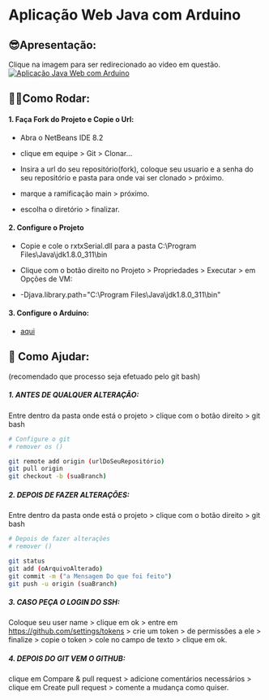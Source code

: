 # Aplicação Web Java com Arduino

## 😎Apresentação:
Clique na imagem para ser redirecionado ao video em questão.
[![Aplicação Java Web com Arduino](https://s3.us-west-2.amazonaws.com/secure.notion-static.com/c7ca713b-9546-409b-a0f5-8ae9643297be/Untitled.png?X-Amz-Algorithm=AWS4-HMAC-SHA256&X-Amz-Content-Sha256=UNSIGNED-PAYLOAD&X-Amz-Credential=AKIAT73L2G45EIPT3X45%2F20220317%2Fus-west-2%2Fs3%2Faws4_request&X-Amz-Date=20220317T154442Z&X-Amz-Expires=86400&X-Amz-Signature=cd8826ad0df2debbb6d7bb4addad5ec7facb0ee80735a58899ef690d864f7a88&X-Amz-SignedHeaders=host&response-content-disposition=filename%20%3D%22Untitled.png%22&x-id=GetObject)](https://youtu.be/QZi6kXHEj2A)

## 👷‍♂️Como Rodar:

#### 1. Faça Fork do Projeto e Copie o Url:

- Abra o NetBeans IDE 8.2

- clique em equipe > Git > Clonar... 

- Insira a url do seu repositório(fork), coloque seu usuario e a senha do seu repositório e pasta para onde vai ser clonado >  próximo.

- marque a ramificação main > próximo.

- escolha o diretório > finalizar.

  

#### 2. Configure o Projeto

- Copie e cole o rxtxSerial.dll para a pasta C:\Program Files\Java\jdk1.8.0_311\bin

- Clique com o botão direito no Projeto > Propriedades > Executar > em Opções de VM:

- -Djava.library.path="C:\Program Files\Java\jdk1.8.0_311\bin"

  

#### 3. Configure o Arduino:

- [aqui](https://github.com/ThiagodePaulaSouza/APS_4-semestre/tree/main/sketch_APS)

  



## 🥳 Como Ajudar:

(recomendado que processo seja efetuado pelo git bash)



##### 1. ANTES DE QUALQUER ALTERAÇÃO:

Entre dentro da pasta onde está o projeto > clique com o botão direito > git bash

``````bash
# Configure o git
# remover os ()

git remote add origin (urlDoSeuRepositório)
git pull origin
git checkout -b (suaBranch)

``````


##### 2. DEPOIS DE FAZER ALTERAÇÕES:

Entre dentro da pasta onde está o projeto > clique com o botão direito > git bash

``````bash
# Depois de fazer alterações
# remover ()

git status
git add (oArquivoAlterado)
git commit -m ("a Mensagem Do que foi feito")
git push -u origin (suaBranch)
``````


##### 3. CASO PEÇA O LOGIN DO SSH:

Coloque seu user name > clique em ok > entre em https://github.com/settings/tokens > crie um token > de permissões a ele > finalize > copie o token > cole no campo de texto > clique em ok.



##### 4. DEPOIS DO GIT VEM O GITHUB:

clique em Compare & pull request > adicione comentários necessários > clique em Create pull request > comente a mudança como quiser.
